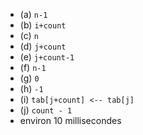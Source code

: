 
* (a) `n-1`
* (b) `i+count`
* (c) `n`
* (d) `j+count`
* (e) `j+count-1`
* (f) `n-1`
* (g) `0`
* (h) `-1`
* (i) `tab[j+count] <-- tab[j]`
* (j) `count - 1`
* environ 10 millisecondes
